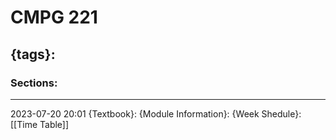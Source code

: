 # CMPG 221
{tags}:
--- 
### Sections:

--- 
2023-07-20
20:01
{Textbook}:
{Module Information}:
{Week Shedule}: [[Time Table]]